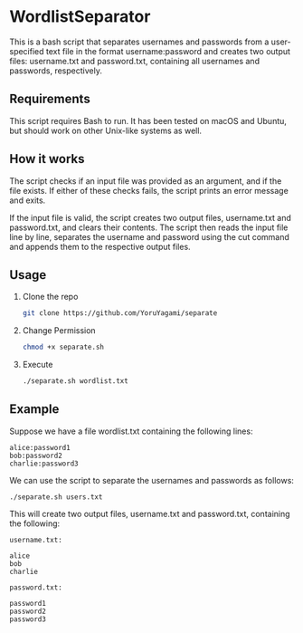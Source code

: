 
# WordlistSeparator

This is a bash script that separates usernames and passwords from a user-specified text file in the format username:password and creates two output files: username.txt and password.txt, containing all usernames and passwords, respectively.


## Requirements

This script requires Bash to run. It has been tested on macOS and Ubuntu, but should work on other Unix-like systems as well.
## How it works

The script checks if an input file was provided as an argument, and if the file exists. If either of these checks fails, the script prints an error message and exits.

If the input file is valid, the script creates two output files, username.txt and password.txt, and clears their contents. The script then reads the input file line by line, separates the username and password using the cut command and appends them to the respective output files.
## Usage

1. Clone the repo
   ```sh
   git clone https://github.com/YoruYagami/separate
   ```
2. Change Permission
   ```sh
   chmod +x separate.sh
   ```
3. Execute
   ```sh
   ./separate.sh wordlist.txt
   ```
## Example

Suppose we have a file wordlist.txt containing the following lines:

   ```
alice:password1
bob:password2
charlie:password3
   ```

We can use the script to separate the usernames and passwords as follows:
   ```
./separate.sh users.txt
   ```

This will create two output files, username.txt and password.txt, containing the following:
   ```
username.txt:

alice
bob
charlie

   ```
   ```
password.txt:

password1
password2
password3

   ```
